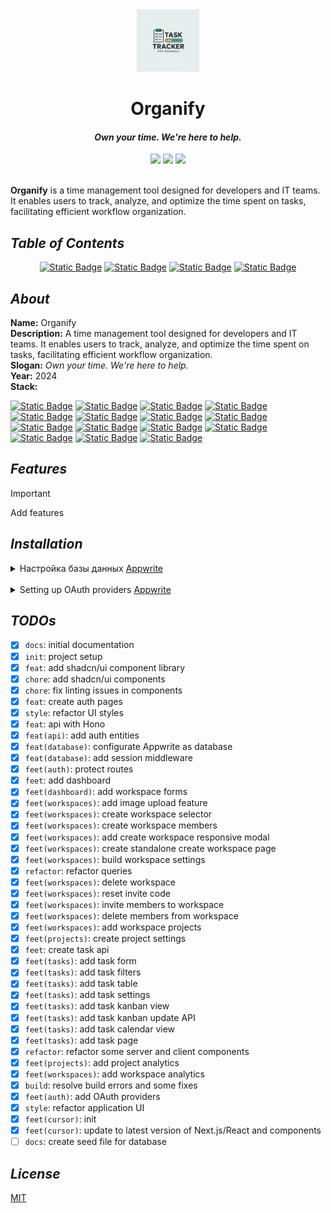 <div align="center">
<!-- TODO: добавить оглавление для быстрого перехода к параграфу -->

  <img src="preview/logo.webp" width="100" alt="Organify Logo">
  <h1>Organify</h1>
  <h4><i>Own your time. We're here to help.</i></h4>
  <a href="https://choosealicense.com/licenses/mit/"><img src="https://img.shields.io/badge/MIT-3DA638?style=for-the-badge&label=license&link=https%3A%2F%2Fchoosealicense.com%2Flicenses%2Fmit%2F"></a>
  <img src="https://img.shields.io/badge/educational-ED7D31?style=for-the-badge&label=project&link=https%3A%2F%2Fchoosealicense.com%2Flicenses%2Fmit%2F">
  <img src="https://img.shields.io/badge/version-1.0.0-9cf?style=for-the-badge&label=version&link=https%3A%2F%2Fgithub.com%2F...%2Forganify">
</div>

<br>

**Organify** is a time management tool designed for developers and IT teams. It enables users to track, analyze, and optimize the time spent on tasks, facilitating efficient workflow organization.


<!-- TODO: вставить какую-нибудь GIF или превьюшку проекта  -->

## _Table of Contents_

<div align="center">

[![Static Badge](https://img.shields.io/badge/About-FFCDB2?style=for-the-badge)](#about) 
[![Static Badge](https://img.shields.io/badge/Features-FFB4A2?style=for-the-badge)](#features)
[![Static Badge](https://img.shields.io/badge/Installation-E5989B?style=for-the-badge)](#installation)
[![Static Badge](https://img.shields.io/badge/License-B5828C?style=for-the-badge)](#license)

</div>

## _About_

**Name:** Organify  
**Description:** A time management tool designed for developers and IT teams. It enables users to track, analyze, and optimize the time spent on tasks, facilitating efficient workflow organization.  
**Slogan:** *Own your time. We're here to help.*  
**Year:** 2024  
**Stack:** 

[![Static Badge](https://img.shields.io/badge/bun-F9F1E1?style=for-the-badge&logo=bun&logoColor=%23000000&label=1.2.13&labelColor=F9F1E1&link=https%3A%2F%2Fwww.typescriptlang.org%2F)](https://bun.sh/) 
[![Static Badge](https://img.shields.io/badge/typescript-3178C6?style=for-the-badge&logo=typescript&logoColor=FFFFFF&label=^5&labelColor=3178C6&link=https%3A%2F%2Fwww.typescriptlang.org%2F)](https://www.typescriptlang.org/) 
[![Static Badge](https://img.shields.io/badge/next.js-000000?style=for-the-badge&logo=nextdotjs&logoColor=FFFFFF&label=14.2.18&labelColor=000000&link=https%3A%2F%2Fnextjs.org%2F)](https://nextjs.org/) 
[![Static Badge](https://img.shields.io/badge/react-61DAFB?style=for-the-badge&logo=react&logoColor=282C34&label=^18&labelColor=61DAFB&link=https%3A%2F%2Fru.legacy.reactjs.org%2F)](https://legacy.reactjs.org/) 
[![Static Badge](https://img.shields.io/badge/hono-%23E36002?style=for-the-badge&logo=Hono&logoColor=FFFFFF&link=https%3A%2F%2Fhono.dev%2F)](https://hono.dev/) 
[![Static Badge](https://img.shields.io/badge/tailwind%20css-38BDF8?style=for-the-badge&logo=tailwindcss&logoColor=F8FAFC&link=https%3A%2F%2Ftailwindcss.com%2F)](https://tailwindcss.com/) 
[![Static Badge](https://img.shields.io/badge/tanstack%2Freact%20query-%23FF4154?style=for-the-badge&logo=reactquery&logoColor=FFFFFF&link=https%3A%2F%2Ftanstack.com%2Fquery%2Flatest)](https://tanstack.com/query/latest) 
[![Static Badge](https://img.shields.io/badge/nuqs-FFF?style=for-the-badge&link=https%3A%2F%2Fnuqs.47ng.com%2F)](https://nuqs.47ng.com/)
[![Static Badge](https://img.shields.io/badge/postcss-DD3A0A?style=for-the-badge&logo=postcss&link=https%3A%2F%2Fpostcss.org%2F)](https://postcss.org/) 
[![Static Badge](https://img.shields.io/badge/eslint-4B32C3?style=for-the-badge&logo=eslint&link=https%3A%2F%2Feslint.org%2F)](https://eslint.org/) 
[![Static Badge](https://img.shields.io/badge/shadcn%2Fui-18181B?style=for-the-badge&link=https%3A%2F%2Fui.shadcn.com%2F)](https://ui.shadcn.com/) 
[![Static Badge](https://img.shields.io/badge/radix%20ui-161618?style=for-the-badge&logo=radixui&link=https%3A%2F%2Fwww.radix-ui.com%2F)](https://www.radix-ui.com/) 
[![Static Badge](https://img.shields.io/badge/zod-%233E67B1?style=for-the-badge&logo=zod&logoColor=FFFFFF&link=https%3A%2F%2Fzod.dev%2F)](https://zod.dev/) 
[![Static Badge](https://img.shields.io/badge/appwrite-FD366E?style=for-the-badge&logo=appwrite&logoColor=FFFFFF&link=https%3A%2F%2Fappwrite.io%2F)](https://appwrite.io/) 
[![Static Badge](https://img.shields.io/badge/react%20big%20calendar-FFF?style=for-the-badge&logo=square&logoColor=000&link=https%3A%2F%2Fgithub.com%2Fjquense%2Freact-big-calendar)](https://github.com/jquense/react-big-calendar)  

## _Features_

> [!important]
>
> Add features

## _Installation_


<details>
    <summary>Настройка базы данных <a href="https://appwrite.io/">Appwrite</a></summary>
    <br/>

**Note**: настройку `Appwrite` для проекта на Next.js c SSR аутентификацией можно найти здесь https://appwrite.io/docs/tutorials/nextjs-ssr-auth/step-1

1. Создать **аккаунт** на [Appwrite](https://appwrite.io/)

2. Создать **проект**  
<img src="preview/database-2.webp" width="100%" alt="Appwrite project"><br/>

3. Создать **ключи API** с привилегиями и добавить значения в `.env.local` файл  

    - copy `NEXT_PUBLIC_APPWRITE_ENDPOINT` & `NEXT_PUBLIC_APPWRITE_PROJECT`
    <img src="preview/database-3-1.webp" width="100%" alt="Apprite project & Appwrite endpoint"><br/>

    - copy `NEXT_APPWRITE_KEY`
    <img src="preview/database-3-2.webp" width="100%" alt="Appwrite api key"><br/>

4. Create **database**

    - **Appwrite** > `<your organization>` > `<your project>` > **Databases** > **Create Database**

    - copy `NEXT_PUBLIC_APPWRITE_DATABASE_ID`
    <img src="preview/database-4-1.webp" width="100%" alt="Appwrite database id"><br/>

5. Create **collection**

    - **Appwrite** > `<your organization>` > `<your project>` > **Databases** > `<your database>` > **Collections** > **Create collection**

    - create `workspaces` collection
        - attribute `name` type `string` size `256` `required`
        - attribute `userId` type `string` size `100` `required`
        - attribute `inviteCode` type `string` size `10` `required`
        - attribute `imageUrl` type `string` size `1400000`

        - copy `NEXT_PUBLIC_APPWRITE_WORKSPACES_ID`
        <img src="preview/database-5-1.webp" width="100%" alt="Appwrite workspace collection id"><br/>

    - create `members` collection
        - attribute `userId` type `string` size `50` `required`
        - attribute `workspaceId` type `string` size `50` `required`
        - attribute `role` type `enum` elements `ADMIN MEMBERS` `required`

        - settings > permissions > add `All users` > create ✓ read ✓ update ✓ delete ✓

        - copy `NEXT_PUBLIC_APPWRITE_MEMBERS_ID`

    - create `projects` collection
        - attribute `name` type `string` size `256` `required`
        - attribute `workspaceId` type `string` size `50` `required`
        - attribute `imageUrl` type `string` size `1400000`

        - settings > permissions > add `All users` > create ✓ read ✓ update ✓ delete ✓

        - copy `NEXT_PUBLIC_APPWRITE_PROJECTS_ID`

    - create `tasks` collection
        - attribute `name` type `string` size `256` `required`
        - attribute `status` type `enum` elements `BACKLOG TODO IN_PROGRESS IN_REVIEW DONE` `required`
        - attribute `dueDate` type `datetime` `required`
        - attribute `position` type `integer` min `1000` max `1000000` `required`
        - attribute `workspaceId` type `string` size `50` `required`
        - attribute `projectId` type `string` size `50` `required`
        - attribute `executorId` type `string` size `50` `required`
        - attribute `description` type `string` size `2048`

        - settings > permissions > add `All users` > create ✓ read ✓ update ✓ delete ✓

        - copy `NEXT_PUBLIC_APPWRITE_TASKS_ID`

6. Create **storage** 

    - **Appwrite** > `<your organization>` > `<your project>` > **Storage** > **Create Storage**
    <img src="preview/database-6-1.webp" width="100%" alt="Appwrite storage images"><br/>

    - copy `NEXT_PUBLIC_APPWRITE_IMAGES_BUCKET_ID`
    <img src="preview/database-6-2.webp" width="100%" alt="Appwrite storage images bucket id"><br/>

    - configurate settings 
    <img src="preview/database-6-3.webp" width="100%" alt="Appwrite storage images permissions"><br/>
    <img src="preview/database-6-4.webp" width="100%" alt="Appwrite storage images size & filetypes"><br/>

7. Add the following values to `@/.env.local` file

    ```env
    ╭────────────────────────────────────────────────────────────────╮
    │ .env.local                                                     │
    │────────────────────────────────────────────────────────────────│
    │  1 # APP                                                       │
    │  2 NEXT_PUBLIC_APP_URL=http://localhost:3000                   │
    │  3                                                             │
    │  4                                                             │
    │  5 # DATABASE                                                  │
    │  6 NEXT_PUBLIC_APPWRITE_ENDPOINT=https://cloud.appwrite.io/v1  │
    │  7 NEXT_PUBLIC_APPWRITE_PROJECT=                               │
    │  8                                                             │
    │  9 NEXT_PUBLIC_APPWRITE_DATABASE_ID=                           │
    │ 10 NEXT_PUBLIC_APPWRITE_WORKSPACES_ID=                         │
    │ 11 NEXT_PUBLIC_APPWRITE_MEMBERS_ID=                            │
    │ 12 NEXT_PUBLIC_APPWRITE_PROJECTS_ID=                           │
    │ 13 NEXT_PUBLIC_APPWRITE_TASKS_ID=                              │
    │ 14 NEXT_PUBLIC_APPWRITE_IMAGES_BUCKET_ID=                      │
    │ 15                                                             │
    │ 16 NEXT_APPWRITE_KEY=                                          │
    ╰────────────────────────────────────────────────────────────────╯
    ```

</details>

<br/>

<details>
    <summary>Setting up OAuth providers <a href="https://appwrite.io/">Appwrite</a></summary>
    <br/>


1. Create `GitHub` provider

    - **Appwrite** > `<your organization>` > `<your project>` > **Auth** > **settings**
    - create `GitHub` provider
        - switch `Disabled` to `Enabled`
        - copy `URI` to `Authorization callback URL` on `GitHub`

    <!-- https://github.com/settings/developers -->
    - **GitHub** > **Settings** > **Developer settings** > **OAuth Apps** > **New OAuth App**
        - enter `Application name` your `<your project>`
        - enter `Homepage URL` `http://localhost:3000`
        - paste `Authorization callback URL` from `Appwrite OAuth2 Providers URI`
        - click `Register application`
        - copy `Client ID` to `App ID` on `Appwrite OAuth2 Providers`
        - click `Generate a new client secret`
        - copy `Client Secret` to `App Secret` on `Appwrite OAuth2 Providers`

    - complete configuration `Appwrite` `GitHub` provider
        - paste `Client ID` from `GitHub`
        - paste `Client Secret` from `GitHub`
        - click `Update`

2. Create `Google` provider

    - **Appwrite** > `<your organization>` > `<your project>` > **Auth** > **settings**
    - create `Google` provider
        - switch `Disabled` to `Enabled`
        - copy `URI` to `Authorization callback URL` on `Google`

    <!-- https://console.cloud.google.com/ -->
    - **Google Cloud** > **Open project picker** `<Ctrl+O>` > **New project** || open `https://console.cloud.google.com/projectcreate`
        - enter `Project name` your `<your project>`
        - click `Create`
        - select `<your project>`
        - click `APIs & Services` > `OAuth consent screen` > `External` > `Create`
        - enter `App name` your `<your project>`
        - select `User support email` your `<your email>`
        - click `Save and continue`
        - click `Clients` > `Create client` 
        - select `Application type` `Web application`
        - click `Authorized JavaScript origins` `+ Add URI`
        - enter `Authorized JavaScript origins` `http://localhost:3000`
        - click `Authorized redirect URIs` `+ Add URI`
        - paste `Authorization callback URL` from `Appwrite OAuth2 Providers URI`
        - click `Create`
        - copy `Client ID`
        - copy `Client secret`

    - complete configuration `Appwrite` `Google` provider
        - paste `Client ID` from `Google Cloud`
        - paste `Client Secret` from `Google Cloud`
        - click `Update`

</details>

## _TODOs_

- [x] `docs`: initial documentation
- [x] `init`: project setup
- [x] `feat`: add shadcn/ui component library
- [x] `chore`: add shadcn/ui components
- [x] `chore`: fix linting issues in components
- [x] `feat`: create auth pages
- [x] `style`: refactor UI styles
- [x] `feat`: api with Hono
- [x] `feat(api)`: add auth entities
- [x] `feat(database)`: configurate Appwrite as database
- [x] `feat(database)`: add session middleware
- [x] `feet(auth)`: protect routes
- [x] `feet`: add dashboard
- [x] `feet(dashboard)`: add workspace forms
- [x] `feet(workspaces)`: add image upload feature
- [x] `feet(workspaces)`: create workspace selector
- [x] `feet(workspaces)`: create workspace members
- [x] `feet(workspaces)`: add create workspace responsive modal
- [x] `feet(workspaces)`: create standalone create workspace page
- [x] `feet(workspaces)`: build workspace settings
- [x] `refactor`: refactor queries 
- [x] `feet(workspaces)`: delete workspace
- [x] `feet(workspaces)`: reset invite code
- [x] `feet(workspaces)`: invite members to workspace
- [x] `feet(workspaces)`: delete members from workspace
- [x] `feet(workspaces)`: add workspace projects
- [x] `feet(projects)`: create project settings
- [x] `feet`: create task api
- [x] `feet(tasks)`: add task form
- [x] `feet(tasks)`: add task filters
- [x] `feet(tasks)`: add task table
- [x] `feet(tasks)`: add task settings
- [x] `feet(tasks)`: add task kanban view
- [x] `feet(tasks)`: add task kanban update API
- [x] `feet(tasks)`: add task calendar view
- [x] `feet(tasks)`: add task page
- [x] `refactor`: refactor some server and client components
- [x] `feet(projects)`: add project analytics
- [x] `feet(workspaces)`: add workspace analytics
- [x] `build`: resolve build errors and some fixes
- [x] `feet(auth)`: add OAuth providers
- [x] `style`: refactor application UI
- [x] `feet(cursor)`: init
- [x] `feet(cursor)`: update to latest version of Next.js/React and components
- [ ] `docs`: create seed file for database

## _License_

[MIT](https://choosealicense.com/licenses/mit/)
